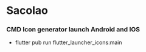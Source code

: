 # Sacolao

### CMD Icon generator launch Android and IOS
 - flutter pub run flutter_launcher_icons:main